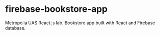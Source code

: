 # firebase-bookstore-app

Metropolia UAS React.js lab. Bookstore app built with React and Firebase database.
